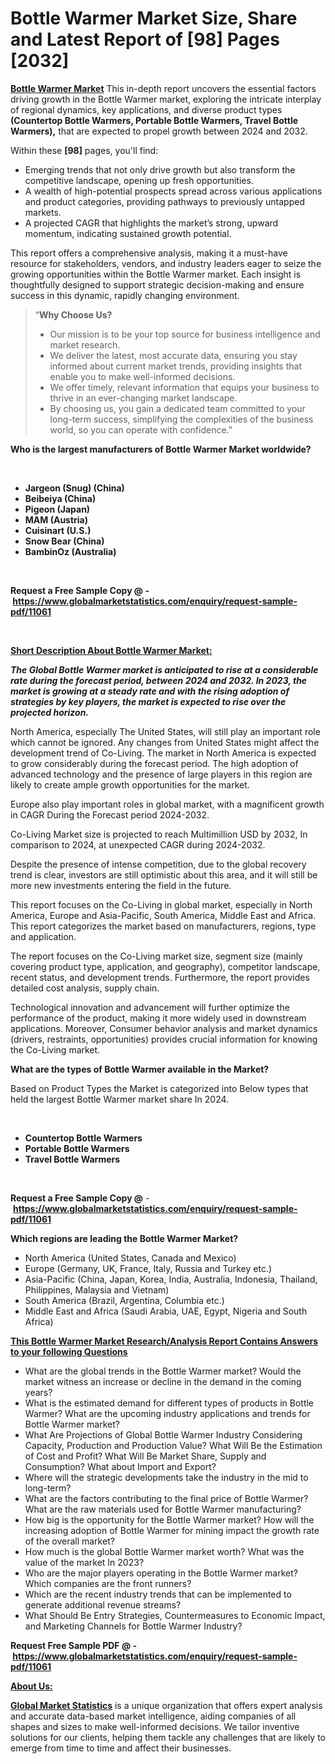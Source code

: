 <h1>Bottle Warmer Market Size, Share and Latest Report of [98] Pages [2032]</h1>
<p><a href="https://www.globalmarketstatistics.com/market-reports/bottle-warmer-market-11061"><strong>Bottle Warmer Market</strong></a> This in-depth report uncovers the essential factors driving growth in the Bottle Warmer market, exploring the intricate interplay of regional dynamics, key applications, and diverse product types <strong>(Countertop Bottle Warmers, Portable Bottle Warmers, Travel Bottle Warmers),</strong> that are expected to propel growth between 2024 and 2032.</p>
<p>Within these <strong>[98]</strong> pages, you'll find:</p>
<ul>
<li>Emerging trends that not only drive growth but also transform the competitive landscape, opening up fresh opportunities.</li>
<li>A wealth of high-potential prospects spread across various applications and product categories, providing pathways to previously untapped markets.</li>
<li>A projected CAGR that highlights the market&rsquo;s strong, upward momentum, indicating sustained growth potential.</li>
</ul>
<p>This report offers a comprehensive analysis, making it a must-have resource for stakeholders, vendors, and industry leaders eager to seize the growing opportunities within the Bottle Warmer market. Each insight is thoughtfully designed to support strategic decision-making and ensure success in this dynamic, rapidly changing environment.</p>
<blockquote class="">
<p>&ldquo;<strong>Why Choose Us? </strong></p>
<ul>
<li>Our mission is to be your top source for business intelligence and market research.</li>
<li>We deliver the latest, most accurate data, ensuring you stay informed about current market trends, providing insights that enable you to make well-informed decisions.</li>
<li>We offer timely, relevant information that equips your business to thrive in an ever-changing market landscape.</li>
<li>By choosing us, you gain a dedicated team committed to your long-term success, simplifying the complexities of the business world, so you can operate with confidence.&rdquo;</li>
</ul>
</blockquote>
<p><strong>Who is the largest manufacturers of Bottle Warmer Market worldwide?</strong></p>
<p>&nbsp;</p>
<ul>
<li><strong>Jargeon (Snug) (China)</strong></li>
<li><strong>Beibeiya (China)</strong></li>
<li><strong>Pigeon (Japan)</strong></li>
<li><strong>MAM (Austria)</strong></li>
<li><strong>Cuisinart (U.S.)</strong></li>
<li><strong>Snow Bear (China)</strong></li>
<li><strong>BambinOz (Australia)</strong></li>
</ul>
<p>&nbsp;</p>
<p><strong>Request a Free Sample Copy @ -&nbsp;</strong><a href="https://www.globalmarketstatistics.com/enquiry/request-sample-pdf/11061"><strong>https://www.globalmarketstatistics.com/enquiry/request-sample-pdf/11061</strong></a></p>
<p>&nbsp;</p>
<p><strong><u>Short Description About Bottle Warmer Market:</u></strong></p>
<p><strong><em>The Global Bottle Warmer market is anticipated to rise at a considerable rate during the forecast period, between 2024 and 2032. In 2023, the market is growing at a steady rate and with the rising adoption of strategies by key players, the market is expected to rise over the projected horizon.</em></strong></p>
<p>North America, especially The United States, will still play an important role which cannot be ignored. Any changes from United States might affect the development trend of Co-Living. The market in North America is expected to grow considerably during the forecast period. The high adoption of advanced technology and the presence of large players in this region are likely to create ample growth opportunities for the market.</p>
<p>Europe also play important roles in global market, with a magnificent growth in CAGR During the Forecast period 2024-2032.</p>
<p>Co-Living Market size is projected to reach Multimillion USD by 2032, In comparison to 2024, at unexpected CAGR during 2024-2032.</p>
<p>Despite the presence of intense competition, due to the global recovery trend is clear, investors are still optimistic about this area, and it will still be more new investments entering the field in the future.</p>
<p>This report focuses on the Co-Living in global market, especially in North America, Europe and Asia-Pacific, South America, Middle East and Africa. This report categorizes the market based on manufacturers, regions, type and application.</p>
<p>The report focuses on the Co-Living market size, segment size (mainly covering product type, application, and geography), competitor landscape, recent status, and development trends. Furthermore, the report provides detailed cost analysis, supply chain.</p>
<p>Technological innovation and advancement will further optimize the performance of the product, making it more widely used in downstream applications. Moreover, Consumer behavior analysis and market dynamics (drivers, restraints, opportunities) provides crucial information for knowing the Co-Living market.</p>
<p><strong>What are the types of Bottle Warmer available in the Market?</strong></p>
<p>Based on Product Types the Market is categorized into Below types that held the largest Bottle Warmer market share In 2024.</p>
<p>&nbsp;</p>
<ul>
<li><strong>Countertop Bottle Warmers</strong></li>
<li><strong>Portable Bottle Warmers</strong></li>
<li><strong>Travel Bottle Warmers</strong></li>
</ul>
<p>&nbsp;</p>
<p><strong>Request a Free Sample Copy @</strong>&nbsp;-&nbsp;<a href="https://www.globalmarketstatistics.com/enquiry/request-sample-pdf/11061"><strong>https://www.globalmarketstatistics.com/enquiry/request-sample-pdf/11061</strong></a></p>
<p><strong>Which regions are leading the Bottle Warmer Market?</strong></p>
<ul>
<li>North America (United States, Canada and Mexico)</li>
<li>Europe (Germany, UK, France, Italy, Russia and Turkey etc.)</li>
<li>Asia-Pacific (China, Japan, Korea, India, Australia, Indonesia, Thailand, Philippines, Malaysia and Vietnam)</li>
<li>South America (Brazil, Argentina, Columbia etc.)</li>
<li>Middle East and Africa (Saudi Arabia, UAE, Egypt, Nigeria and South Africa)</li>
</ul>
<p><strong><u>This Bottle Warmer Market Research/Analysis Report Contains Answers to your following Questions</u></strong></p>
<ul>
<li>What are the global trends in the Bottle Warmer market? Would the market witness an increase or decline in the demand in the coming years?</li>
<li>What is the estimated demand for different types of products in Bottle Warmer? What are the upcoming industry applications and trends for Bottle Warmer market?</li>
<li>What Are Projections of Global Bottle Warmer Industry Considering Capacity, Production and Production Value? What Will Be the Estimation of Cost and Profit? What Will Be Market Share, Supply and Consumption? What about Import and Export?</li>
<li>Where will the strategic developments take the industry in the mid to long-term?</li>
<li>What are the factors contributing to the final price of Bottle Warmer? What are the raw materials used for Bottle Warmer manufacturing?</li>
<li>How big is the opportunity for the Bottle Warmer market? How will the increasing adoption of Bottle Warmer for mining impact the growth rate of the overall market?</li>
<li>How much is the global Bottle Warmer market worth? What was the value of the market In 2023?</li>
<li>Who are the major players operating in the Bottle Warmer market? Which companies are the front runners?</li>
<li>Which are the recent industry trends that can be implemented to generate additional revenue streams?</li>
<li>What Should Be Entry Strategies, Countermeasures to Economic Impact, and Marketing Channels for Bottle Warmer Industry?</li>
</ul>
<p><strong>Request Free Sample PDF @ -&nbsp;</strong><a href="https://www.globalmarketstatistics.com/enquiry/request-sample-pdf/11061"><strong>https://www.globalmarketstatistics.com/enquiry/request-sample-pdf/11061</strong></a></p>
<p><strong><u>About Us:</u></strong></p>
<p><a href="https://www.globalmarketstatistics.com/"><strong>Global Market Statistics</strong></a>&nbsp;is a unique organization that offers expert analysis and accurate data-based market intelligence, aiding companies of all shapes and sizes to make well-informed decisions. We tailor inventive solutions for our clients, helping them tackle any challenges that are likely to emerge from time to time and affect their businesses.</p>